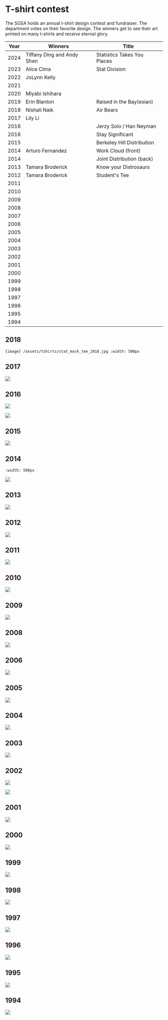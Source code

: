 # T-shirt contest

The SGSA holds an annual t-shirt design contest and fundraiser. The department votes on their favorite design. The winners get to see their art printed on many t-shirts and receive eternal glory.

| Year | Winners                    | Title                       |
|------|----------------------------|-----------------------------|
| 2024 | Tiffany Ding and Andy Shen | Statistics Takes You Places |
| 2023 | Alice Cima                 | Stat Division               |
| 2022 | JoLynn Kelly               |                             |
| 2021 |                            |                             |
| 2020 | Miyabi Ishihara            |                             |
| 2019 | Erin Blanton               | Raised in the Bay(esian)    |
| 2018 | Nishali Naik               | Air Bears                   |
| 2017 | Lily Li                    |                             |
| 2016 |                            | Jerzy Solo / Han Neyman     |
| 2016 |                            | Stay Significant            |
| 2015 |                            | Berkeley Hill Distribution  |
| 2014 | Arturo Fernandez           | Work Cloud (front)          |
| 2014 |                            | Joint Distribution (back)   |
| 2013 | Tamara Broderick           | Know your Distrosaurs       |
| 2012 | Tamara Broderick           | Student's Tee               |
| 2011 |                            |                             | 
| 2010 |                            |                             |
| 2009 |                            |                             |
| 2008 |                            |                             |
| 2007 |                            |                             |
| 2006 |                            |                             |
| 2005 |                            |                             |
| 2004 |                            |                             |
| 2003 |                            |                             |
| 2002 |                            |                             |
| 2001 |                            |                             |
| 2000 |                            |                             |
| 1999 |                            |                             |
| 1998 |                            |                             |
| 1997 |                            |                             |
| 1996 |                            |                             |
| 1995 |                            |                             |
| 1994 |                            |                             |

## 2018

```{image} /assets/tshirts/stat_mock_tee_2018.jpg :width: 500px```

## 2017

![](/assets/tshirts/Stats_T-Shirt_Design_Recolored_2017.png)

## 2016

![](/assets/tshirts/nYjjLt4_2016.jpg)

![](/assets/tshirts/stat_2016.jpg)

## 2015

![](/assets/tshirts/I8bXNtN_2015.png)

## 2014

```{image} /assets/tshirts/Tshirt_Students_t_2014_1.jpg
:width: 500px
```

![](/assets/tshirts/500px-Tshirt_Students_t_2014_2.png)

## 2013

![](/assets/tshirts/500px-Tshirt_Students_t_2013.jpg)

## 2012

![](/assets/tshirts/500px-Tshirt_Students_t_2012.png)

## 2011

![](/assets/tshirts/tshirt_berkeleystatistics_thumb_2011.png)

## 2010

![](/assets/tshirts/500px-Tshirt_2010.png)

## 2009

![](/assets/tshirts/500px-Tshirt_2009.jpg)

## 2008

![](/assets/tshirts/500px-Tshirt_2008.png)

## 2006

![](/assets/tshirts/500px-Tshirt_2006.jpg)

## 2005

![](/assets/tshirts/500px-Tshirt_2005.jpg)

## 2004

![](/assets/tshirts/500px-Tshirt_2004.jpg)

## 2003

![](/assets/tshirts/500px-Tshirt_2003.jpg)

## 2002

![](/assets/tshirts/Tshirt_2002.jpg)

![](/assets/tshirts/Tshirt_2002_back.jpg)

## 2001

![](/assets/tshirts/500px-Tshirt_2001.jpg)

## 2000

![](/assets/tshirts/Tshirt_2000.jpg)

## 1999

![](/assets/tshirts/500px-Tshirt_1999.jpg)

## 1998

![](/assets/tshirts/Tshirt_1998.jpg)

## 1997

![](/assets/tshirts/Tshirt_1997.jpg)

## 1996

![](/assets/tshirts/Tshirt_1996.jpg)

## 1995

![](/assets/tshirts/Tshirt_1995.jpg)

## 1994

![](/assets/tshirts/Tshirt_1994.jpg)
